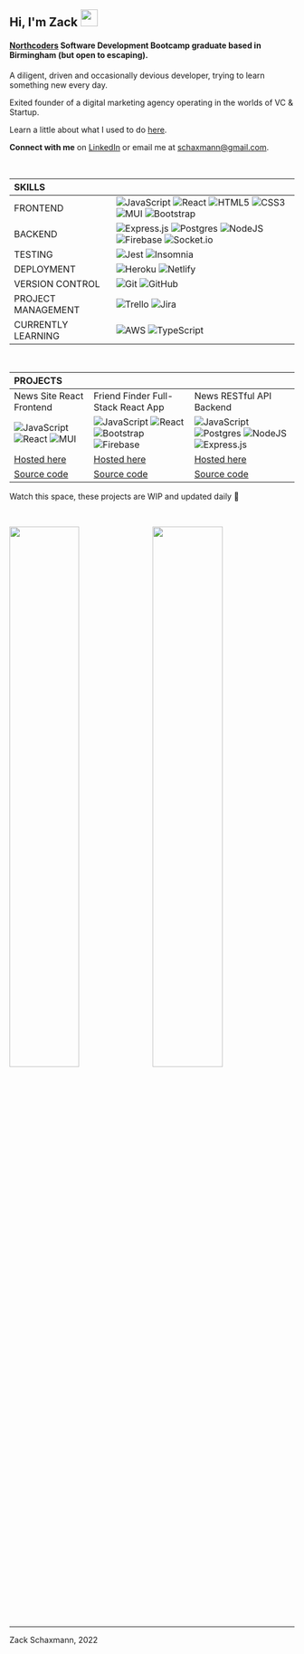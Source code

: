 ## **Hi, I'm Zack** <img src="https://i.imgur.com/tpRGzGY.gif" width="30">

#### [Northcoders](https://northcoders.com/) Software Development Bootcamp graduate based in Birmingham (but open to escaping).

A diligent, driven and occasionally devious developer, trying to learn something new every day.

Exited founder of a digital marketing agency operating in the worlds of VC & Startup.

Learn a little about what I used to do [here](https://player.vimeo.com/video/642297965).

**Connect with me** on [LinkedIn](https://www.linkedin.com/in/schaxmann/) or email me at [schaxmann@gmail.com](mailto:schaxmann@gmail.com).

<br>

| SKILLS             |                                                                                                                                                                                                                                                                                                                                                                                                                                                                                                                                                                                                                                                                                       |
| :----------------- | ------------------------------------------------------------------------------------------------------------------------------------------------------------------------------------------------------------------------------------------------------------------------------------------------------------------------------------------------------------------------------------------------------------------------------------------------------------------------------------------------------------------------------------------------------------------------------------------------------------------------------------------------------------------------------------- |
| FRONTEND           | ![JavaScript](https://img.shields.io/badge/javascript-%23323330.svg?style=for-the-badge&logo=javascript&logoColor=%23F7DF1E) ![React](https://img.shields.io/badge/react-%2320232a.svg?style=for-the-badge&logo=react&logoColor=%2361DAFB) ![HTML5](https://img.shields.io/badge/html5-%23E34F26.svg?style=for-the-badge&logo=html5&logoColor=white) ![CSS3](https://img.shields.io/badge/css3-%231572B6.svg?style=for-the-badge&logo=css3&logoColor=white) ![MUI](https://img.shields.io/badge/MUI-%230081CB.svg?style=for-the-badge&logo=mui&logoColor=white) ![Bootstrap](https://img.shields.io/badge/bootstrap-%23563D7C.svg?style=for-the-badge&logo=bootstrap&logoColor=white) |
| BACKEND            | ![Express.js](https://img.shields.io/badge/express.js-%23404d59.svg?style=for-the-badge&logo=express&logoColor=%2361DAFB) ![Postgres](https://img.shields.io/badge/postgres-%23316192.svg?style=for-the-badge&logo=postgresql&logoColor=white) ![NodeJS](https://img.shields.io/badge/node.js-6DA55F?style=for-the-badge&logo=node.js&logoColor=white) ![Firebase](https://img.shields.io/badge/firebase-%23039BE5.svg?style=for-the-badge&logo=firebase) ![Socket.io](https://img.shields.io/badge/Socket.io-black?style=for-the-badge&logo=socket.io&badgeColor=010101)                                                                                                             |
| TESTING            | ![Jest](https://img.shields.io/badge/-jest-%23C21325?style=for-the-badge&logo=jest&logoColor=white) ![Insomnia](https://img.shields.io/badge/Insomnia-black?style=for-the-badge&logo=insomnia&logoColor=5849BE)                                                                                                                                                                                                                                                                                                                                                                                                                                                                       |
| DEPLOYMENT         | ![Heroku](https://img.shields.io/badge/heroku-%23430098.svg?style=for-the-badge&logo=heroku&logoColor=white) ![Netlify](https://img.shields.io/badge/netlify-%23000000.svg?style=for-the-badge&logo=netlify&logoColor=#00C7B7)                                                                                                                                                                                                                                                                                                                                                                                                                                                        |
| VERSION CONTROL    | ![Git](https://img.shields.io/badge/git-%23F05033.svg?style=for-the-badge&logo=git&logoColor=white) ![GitHub](https://img.shields.io/badge/github-%23121011.svg?style=for-the-badge&logo=github&logoColor=white)                                                                                                                                                                                                                                                                                                                                                                                                                                                                      |
| PROJECT MANAGEMENT | ![Trello](https://img.shields.io/badge/Trello-%23026AA7.svg?style=for-the-badge&logo=Trello&logoColor=white) ![Jira](https://img.shields.io/badge/jira-%230A0FFF.svg?style=for-the-badge&logo=jira&logoColor=white)                                                                                                                                                                                                                                                                                                                                                                                                                                                                   |
| CURRENTLY LEARNING | ![AWS](https://img.shields.io/badge/AWS-%23FF9900.svg?style=for-the-badge&logo=amazon-aws&logoColor=white) ![TypeScript](https://img.shields.io/badge/typescript-%23007ACC.svg?style=for-the-badge&logo=typescript&logoColor=white)                                                                                                                                                                                                                                                                                                                                                                                                                                                   |

<br>

| PROJECTS                                                                                                                                                                                                                                                                                                                                       |                                                                                                                                                                                                                                                                                                                                                                                                                                                                     |                                                                                                                                                                                                                                                                                                                                                                                                                                                                                     |
| :--------------------------------------------------------------------------------------------------------------------------------------------------------------------------------------------------------------------------------------------------------------------------------------------------------------------------------------------- | ------------------------------------------------------------------------------------------------------------------------------------------------------------------------------------------------------------------------------------------------------------------------------------------------------------------------------------------------------------------------------------------------------------------------------------------------------------------- | ----------------------------------------------------------------------------------------------------------------------------------------------------------------------------------------------------------------------------------------------------------------------------------------------------------------------------------------------------------------------------------------------------------------------------------------------------------------------------------- |
| News Site React Frontend                                                                                                                                                                                                                                                                                                                       | Friend Finder Full-Stack React App                                                                                                                                                                                                                                                                                                                                                                                                                                  | News RESTful API Backend                                                                                                                                                                                                                                                                                                                                                                                                                                                            |
| ![JavaScript](https://img.shields.io/badge/javascript-%23323330.svg?style=for-the-badge&logo=javascript&logoColor=%23F7DF1E) ![React](https://img.shields.io/badge/react-%2320232a.svg?style=for-the-badge&logo=react&logoColor=%2361DAFB) ![MUI](https://img.shields.io/badge/MUI-%230081CB.svg?style=for-the-badge&logo=mui&logoColor=white) | ![JavaScript](https://img.shields.io/badge/javascript-%23323330.svg?style=for-the-badge&logo=javascript&logoColor=%23F7DF1E) ![React](https://img.shields.io/badge/react-%2320232a.svg?style=for-the-badge&logo=react&logoColor=%2361DAFB) ![Bootstrap](https://img.shields.io/badge/bootstrap-%23563D7C.svg?style=for-the-badge&logo=bootstrap&logoColor=white) ![Firebase](https://img.shields.io/badge/firebase-%23039BE5.svg?style=for-the-badge&logo=firebase) | ![JavaScript](https://img.shields.io/badge/javascript-%23323330.svg?style=for-the-badge&logo=javascript&logoColor=%23F7DF1E) ![Postgres](https://img.shields.io/badge/postgres-%23316192.svg?style=for-the-badge&logo=postgresql&logoColor=white) ![NodeJS](https://img.shields.io/badge/node.js-6DA55F?style=for-the-badge&logo=node.js&logoColor=white) ![Express.js](https://img.shields.io/badge/express.js-%23404d59.svg?style=for-the-badge&logo=express&logoColor=%2361DAFB) |
| [Hosted here](https://schaxmann-no-news.netlify.app)                                                                                                                                                                                                                                                                                           | [Hosted here](https://just-friends-4c0f0.web.app)                                                                                                                                                                                                                                                                                                                                                                                                                   | [Hosted here](https://schaxmann-news.herokuapp.com/api)                                                                                                                                                                                                                                                                                                                                                                                                                             |
| [Source code](https://github.com/schaxmann/no-news-react-frontend)                                                                                                                                                                                                                                                                             | [Source code](https://github.com/schaxmann/just-friends)                                                                                                                                                                                                                                                                                                                                                                                                            | [Source code](https://github.com/schaxmann/My-RESTful-API)                                                                                                                                                                                                                                                                                                                                                                                                                          |

Watch this space, these projects are WIP and updated daily 👀

<br>

<p align="left">
  <img width="49.5%" src="https://github-readme-streak-stats.herokuapp.com/?user=schaxmann&theme=highcontrast&date_format=M%20j%5B%2C%20Y%5D"> 
  <img width="49.5%" src="https://github-readme-stats.vercel.app/api?username=schaxmann&show_icons=true&theme=highcontrast">
</p>

---

Zack Schaxmann, 2022<!-- # **Hi, I'm Zack** <img src="https://i.imgur.com/lFNs8I1.gif" width="40"> --><!-- ## **Hi, I'm Zack, An Untamed code-tamperer** <img src="https://i.imgur.com/tpRGzGY.gif" width="40"> -->
